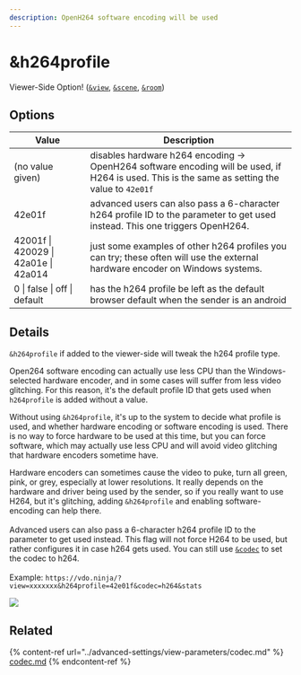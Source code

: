 ```yaml
---
description: OpenH264 software encoding will be used
---
```


# \&h264profile

Viewer-Side Option! ([`&view`](../advanced-settings/view-parameters/view.md), [`&scene`](../advanced-settings/view-parameters/scene.md), [`&room`](../general-settings/room.md))

## Options

| Value                                | Description                                                                                                                                    |
| ------------------------------------ | ---------------------------------------------------------------------------------------------------------------------------------------------- |
| (no value given)                     | disables hardware h264 encoding -> OpenH264 software encoding will be used, if H264 is used. This is the same as setting the value to `42e01f` |
| 42e01f                               | advanced users can also pass a 6-character h264 profile ID to the parameter to get used instead. This one triggers OpenH264.                   |
| 42001f \| 420029 \| 42a01e \| 42a014 | just some examples of other h264 profiles you can try; these often will use the external hardware encoder on Windows systems.                  |
| 0 \| false \| off \| default         | has the h264 profile be left as the default browser default when the sender is an android                                                      |

## Details

`&h264profile` if added to the viewer-side will tweak the h264 profile type.&#x20;

Open264 software encoding can actually use less CPU than the Windows-selected hardware encoder, and in some cases will suffer from less video glitching. For this reason, it's the default profile ID that gets used when `h264profile` is added without a value.

Without using `&h264profile`, it's up to the system to decide what profile is used, and whether hardware encoding or software encoding is used.  There is no way to force hardware to be used at this time, but you can force software, which may actually use less CPU and will avoid video glitching that hardware encoders sometime have.

Hardware encoders can sometimes cause the video to puke, turn all green, pink, or grey, especially at lower resolutions. It really depends on the hardware and driver being used by the sender, so if you really want to use H264, but it's glitching, adding `&h264profile` and enabling software-encoding can help there.\
\
Advanced users can also pass a 6-character h264 profile ID to the parameter to get used instead. This flag will not force H264 to be used, but rather configures it in case h264 gets used. You can still use [`&codec`](../advanced-settings/view-parameters/codec.md) to set the codec to h264.\
\
Example: `https://vdo.ninja/?view=xxxxxxx&h264profile=42e01f&codec=h264&stats`

![](https://lh5.googleusercontent.com/sITY54EgMFJiM2nX7QXOjd645PKQv\_xktwsSUg1QVyvdpxJ9hLRuv0iyOQiL4nHw0dDYklKKp8bqh5F3jFh8prq9foPjaEZmv\_se\_bEwzhECGUDjTYHCJvbaw\_eve8Xs3T5\_7fxf)

## Related

{% content-ref url="../advanced-settings/view-parameters/codec.md" %}
[codec.md](../advanced-settings/view-parameters/codec.md)
{% endcontent-ref %}
